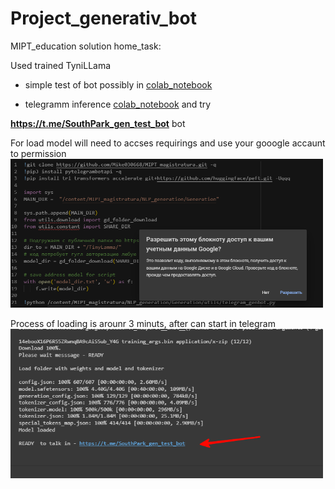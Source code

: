 
# Project_generativ_bot
 MIPT_education solution home_task:

Used trained TyniLLama


- simple test of bot possibly in [colab_notebook](https://github.com/Mike030668/MIPT_magistratura/blob/main/NLP_generation/Generation/notebooks/Telegram_tyni_test.ipynb)

- telegramm inference
[colab_notebook](https://github.com/Mike030668/MIPT_magistratura/blob/main/NLP_generation/Generation/Inference_Telegram_Tyni.ipynb)  and try

**https://t.me/SouthPark_gen_test_bot** bot

For load model will  need to accses requirings and use your gooogle accaunt to permission
<img src='images/acsses_gdrive.png' width='500'>

Process of loading is arounr 3 minuts, after can start in telegram 
<img src='images/star telebot.png' width='500'>

